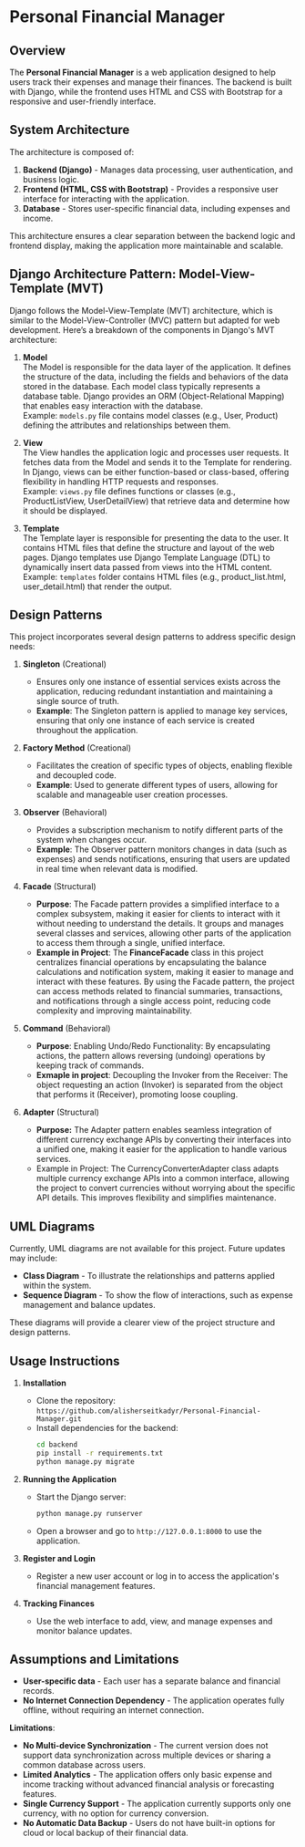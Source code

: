 # Personal Financial Manager

## Overview
The **Personal Financial Manager** is a web application designed to help users track their expenses and manage their finances. The backend is built with Django, while the frontend uses HTML and CSS with Bootstrap for a responsive and user-friendly interface.

## System Architecture
The architecture is composed of:
1. **Backend (Django)** - Manages data processing, user authentication, and business logic.
2. **Frontend (HTML, CSS with Bootstrap)** - Provides a responsive user interface for interacting with the application.
3. **Database** - Stores user-specific financial data, including expenses and income.

This architecture ensures a clear separation between the backend logic and frontend display, making the application more maintainable and scalable.

## Django Architecture Pattern: Model-View-Template (MVT)
Django follows the Model-View-Template (MVT) architecture, which is similar to the Model-View-Controller (MVC) pattern but adapted for web development. Here’s a breakdown of the components in Django's MVT architecture:

1. **Model**  
   The Model is responsible for the data layer of the application. It defines the structure of the data, including the fields and behaviors of the data stored in the database. Each model class typically represents a database table. Django provides an ORM (Object-Relational Mapping) that enables easy interaction with the database.  
   Example: `models.py` file contains model classes (e.g., User, Product) defining the attributes and relationships between them.

2. **View**  
   The View handles the application logic and processes user requests. It fetches data from the Model and sends it to the Template for rendering. In Django, views can be either function-based or class-based, offering flexibility in handling HTTP requests and responses.  
   Example: `views.py` file defines functions or classes (e.g., ProductListView, UserDetailView) that retrieve data and determine how it should be displayed.

3. **Template**  
   The Template layer is responsible for presenting the data to the user. It contains HTML files that define the structure and layout of the web pages. Django templates use Django Template Language (DTL) to dynamically insert data passed from views into the HTML content.  
   Example: `templates` folder contains HTML files (e.g., product_list.html, user_detail.html) that render the output.

## Design Patterns
This project incorporates several design patterns to address specific design needs:

1. **Singleton** (Creational)  
   - Ensures only one instance of essential services exists across the application, reducing redundant instantiation and maintaining a single source of truth.
   - **Example**: The Singleton pattern is applied to manage key services, ensuring that only one instance of each service is created throughout the application.

2. **Factory Method** (Creational)  
   - Facilitates the creation of specific types of objects, enabling flexible and decoupled code.
   - **Example**: Used to generate different types of users, allowing for scalable and manageable user creation processes.

3. **Observer** (Behavioral)  
   - Provides a subscription mechanism to notify different parts of the system when changes occur.
   - **Example**: The Observer pattern monitors changes in data (such as expenses) and sends notifications, ensuring that users are updated in real time when relevant data is modified.

4. **Facade** (Structural)  
   - **Purpose**: The Facade pattern provides a simplified interface to a complex subsystem, making it easier for clients to interact with it without needing to understand the details. It groups and manages several classes and services, allowing other parts of the application to access them through a single, unified interface.
   - **Example in Project**: The **FinanceFacade** class in this project centralizes financial operations by encapsulating the balance calculations and notification system, making it easier to manage and interact with these features. By using the Facade pattern, the project can access methods related to financial summaries, transactions, and notifications through a single access point, reducing code complexity and improving maintainability.
  
5. **Command** (Behavioral)
    - **Purpose**: Enabling Undo/Redo Functionality: By encapsulating actions, the pattern allows reversing (undoing) operations by keeping track of commands.
    - **Exmaple in project**: Decoupling the Invoker from the Receiver: The object requesting an action (Invoker) is separated from the object that performs it (Receiver), promoting loose coupling.

6. **Adapter** (Structural)
    - **Purpose:** The Adapter pattern enables seamless integration of different currency exchange APIs by converting their interfaces into a unified one, making it easier for the application to handle various       services.
    - Example in Project: The CurrencyConverterAdapter class adapts multiple currency exchange APIs into a common interface, allowing the project to convert currencies without worrying about the specific API          details. This improves flexibility and simplifies maintenance.

## UML Diagrams
Currently, UML diagrams are not available for this project. Future updates may include:
- **Class Diagram** - To illustrate the relationships and patterns applied within the system.
- **Sequence Diagram** - To show the flow of interactions, such as expense management and balance updates.

These diagrams will provide a clearer view of the project structure and design patterns.

## Usage Instructions
1. **Installation**
   - Clone the repository: `https://github.com/alisherseitkadyr/Personal-Financial-Manager.git`
   - Install dependencies for the backend:
     ```bash
     cd backend
     pip install -r requirements.txt
     python manage.py migrate
     ```

2. **Running the Application**
   - Start the Django server:
     ```bash
     python manage.py runserver
     ```
   - Open a browser and go to `http://127.0.0.1:8000` to use the application.

3. **Register and Login**
   - Register a new user account or log in to access the application's financial management features.

4. **Tracking Finances**
   - Use the web interface to add, view, and manage expenses and monitor balance updates.

## Assumptions and Limitations
- **User-specific data** - Each user has a separate balance and financial records.
- **No Internet Connection Dependency** - The application operates fully offline, without requiring an internet connection.

**Limitations**:
- **No Multi-device Synchronization** - The current version does not support data synchronization across multiple devices or sharing a common database across users.
- **Limited Analytics** - The application offers only basic expense and income tracking without advanced financial analysis or forecasting features.
- **Single Currency Support** - The application currently supports only one currency, with no option for currency conversion.
- **No Automatic Data Backup** - Users do not have built-in options for cloud or local backup of their financial data.
```
